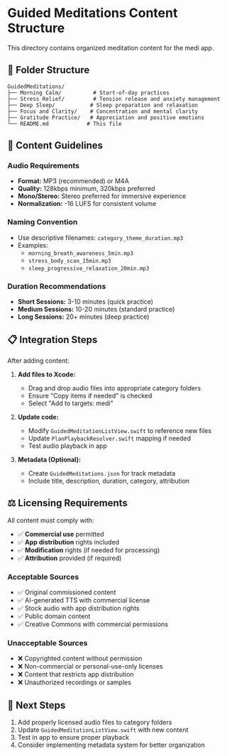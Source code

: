 # Guided Meditations Content Structure

This directory contains organized meditation content for the medi app.

## 📁 Folder Structure

```
GuidedMeditations/
├── Morning Calm/          # Start-of-day practices
├── Stress Relief/         # Tension release and anxiety management
├── Deep Sleep/           # Sleep preparation and relaxation
├── Focus and Clarity/    # Concentration and mental clarity
├── Gratitude Practice/   # Appreciation and positive emotions
└── README.md            # This file
```

## 🎵 Content Guidelines

### Audio Requirements
- **Format:** MP3 (recommended) or M4A
- **Quality:** 128kbps minimum, 320kbps preferred
- **Mono/Stereo:** Stereo preferred for immersive experience
- **Normalization:** -16 LUFS for consistent volume

### Naming Convention
- Use descriptive filenames: `category_theme_duration.mp3`
- Examples:
  - `morning_breath_awareness_5min.mp3`
  - `stress_body_scan_15min.mp3`
  - `sleep_progressive_relaxation_20min.mp3`

### Duration Recommendations
- **Short Sessions:** 3-10 minutes (quick practice)
- **Medium Sessions:** 10-20 minutes (standard practice)
- **Long Sessions:** 20+ minutes (deep practice)

## 📋 Integration Steps

After adding content:

1. **Add files to Xcode:**
   - Drag and drop audio files into appropriate category folders
   - Ensure "Copy items if needed" is checked
   - Select "Add to targets: medi"

2. **Update code:**
   - Modify `GuidedMeditationListView.swift` to reference new files
   - Update `PlanPlaybackResolver.swift` mapping if needed
   - Test audio playback in app

3. **Metadata (Optional):**
   - Create `GuidedMeditations.json` for track metadata
   - Include title, description, duration, category, attribution

## ⚖️ Licensing Requirements

All content must comply with:
- ✅ **Commercial use** permitted
- ✅ **App distribution** rights included
- ✅ **Modification** rights (if needed for processing)
- ✅ **Attribution** provided (if required)

### Acceptable Sources
- ✅ Original commissioned content
- ✅ AI-generated TTS with commercial license
- ✅ Stock audio with app distribution rights
- ✅ Public domain content
- ✅ Creative Commons with commercial permissions

### Unacceptable Sources
- ❌ Copyrighted content without permission
- ❌ Non-commercial or personal-use-only licenses
- ❌ Content that restricts app distribution
- ❌ Unauthorized recordings or samples

## 🔄 Next Steps

1. Add properly licensed audio files to category folders
2. Update `GuidedMeditationListView.swift` with new content
3. Test in app to ensure proper playback
4. Consider implementing metadata system for better organization
